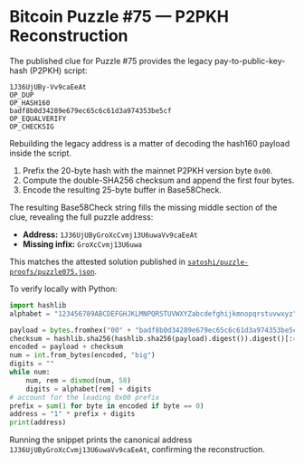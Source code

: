 # Bitcoin Puzzle #75 — P2PKH Reconstruction

The published clue for Puzzle #75 provides the legacy pay-to-public-key-hash (P2PKH) script:

```
1J36UjUBy-Vv9caEeAt
OP_DUP
OP_HASH160
badf8b0d34289e679ec65c6c61d3a974353be5cf
OP_EQUALVERIFY
OP_CHECKSIG
```

Rebuilding the legacy address is a matter of decoding the hash160 payload inside the script.

1. Prefix the 20-byte hash with the mainnet P2PKH version byte `0x00`.
2. Compute the double-SHA256 checksum and append the first four bytes.
3. Encode the resulting 25-byte buffer in Base58Check.

The resulting Base58Check string fills the missing middle section of the clue, revealing the full puzzle address:

- **Address:** `1J36UjUByGroXcCvmj13U6uwaVv9caEeAt`
- **Missing infix:** `GroXcCvmj13U6uwa`

This matches the attested solution published in [`satoshi/puzzle-proofs/puzzle075.json`](../satoshi/puzzle-proofs/puzzle075.json).

To verify locally with Python:

```python
import hashlib
alphabet = "123456789ABCDEFGHJKLMNPQRSTUVWXYZabcdefghijkmnopqrstuvwxyz"

payload = bytes.fromhex("00" + "badf8b0d34289e679ec65c6c61d3a974353be5cf")
checksum = hashlib.sha256(hashlib.sha256(payload).digest()).digest()[:4]
encoded = payload + checksum
num = int.from_bytes(encoded, "big")
digits = ""
while num:
    num, rem = divmod(num, 58)
    digits = alphabet[rem] + digits
# account for the leading 0x00 prefix
prefix = sum(1 for byte in encoded if byte == 0)
address = "1" * prefix + digits
print(address)
```

Running the snippet prints the canonical address `1J36UjUByGroXcCvmj13U6uwaVv9caEeAt`, confirming the reconstruction.
